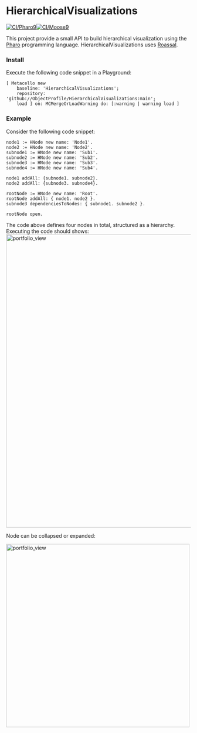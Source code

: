 # HierarchicalVisualizations

[![CI/Pharo9](https://github.com/ObjectProfile/HierarchicalVisualizations/actions/workflows/runTests.yml/badge.svg)](https://github.com/ObjectProfile/HierarchicalVisualizations/actions/workflows/runTests.yml)[![CI/Moose9](https://github.com/ObjectProfile/HierarchicalVisualizations/actions/workflows/runOnMoose.yml/badge.svg)](https://github.com/ObjectProfile/HierarchicalVisualizations/actions/workflows/runOnMoose.yml)

This project provide a small API to build hierarchical visualization using the [Pharo](http://pharo.org) programming language. HierarchicalVisualizations uses [Roassal](https://github.com/ObjectProfile/Roassal3).

### Install

Execute the following code snippet in a Playground:

```Smalltalk
[ Metacello new
    baseline: 'HierarchicalVisualizations';
    repository: 'github://ObjectProfile/HierarchicalVisualizations:main';
    load ] on: MCMergeOrLoadWarning do: [:warning | warning load ]
```

### Example
Consider the following code snippet:
```Smalltalk
node1 := HNode new name: 'Node1'.
node2 := HNode new name: 'Node2'.
subnode1 := HNode new name: 'Sub1'.
subnode2 := HNode new name: 'Sub2'.
subnode3 := HNode new name: 'Sub3'.
subnode4 := HNode new name: 'Sub4'.

node1 addAll: {subnode1. subnode2}.
node2 addAll: {subnode3. subnode4}.
	
rootNode := HNode new name: 'Root'.
rootNode addAll: { node1. node2 }.
subnode3 dependenciesToNodes: { subnode1. subnode2 }.

rootNode open.

```

The code above defines four nodes in total, structured as a hierarchy. Executing the code should shows:
<img width="800" alt="portfolio_view" src="https://raw.githubusercontent.com/ObjectProfile/HierarchicalVisualizations/main/scripts/simpleExample.png">

Node can be collapsed or expanded:

<img width="500" alt="portfolio_view" src="https://raw.githubusercontent.com/ObjectProfile/HierarchicalVisualizations/main/scripts/simpleExample02.png">

